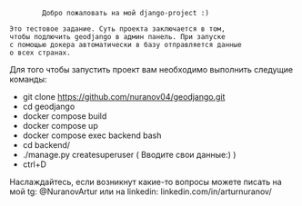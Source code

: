 
            Добро пожаловать на мой django-project :)
    
    Это тестовое задание. Суть проекта заключается в том, 
    чтобы подлючить geodjango в админ панель. При запуске 
    с помощью докера автоматически в базу отправляется данные 
    о всех странах. 



Для того чтобы запустить проект вам необходимо выполнить следущие команды:

- git clone https://github.com/nuranov04/geodjango.git 
- cd geodjango
- docker compose build 
- docker compose up
- docker compose exec backend bash 
- cd backend/
- ./manage.py createsuperuser ( Вводите свои данные:) )
- ctrl+D

Наслаждайтесь, если возникнут какие-то вопросы можете писать на мой tg: @NuranovArtur или на linkedin: linkedin.com/in/arturnuranov/